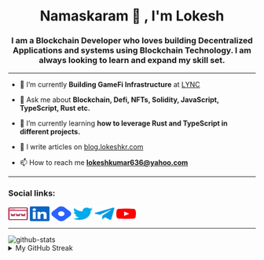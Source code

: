 <h1 align="center">Namaskaram 🙏 , I'm Lokesh</h1>
<h3 align="center">I am a Blockchain Developer who loves building Decentralized Applications and systems using Blockchain Technology. I am always looking to learn and expand my skill set.</h3>
<hr/>

- 🔭 I’m currently **Building GameFi Infrastructure** at [LYNC](https://www.lync.world/)

- 💬 Ask me about **Blockchain, Defi, NFTs, Solidity, JavaScript, TypeScript, Rust etc.**

- 🌱 I’m currently learning **how to leverage Rust and TypeScript in different projects.**

- 📝 I write articles on [blog.lokeshkr.com](https://blog.lokeshkr.com)

- 📫 How to reach me **lokeshkumar636@yahoo.com**

<hr/>
<h3 align="left">Social links:</h3>
<p align="left">
<a href="https://lokeshkr.com" target="_blank"><img align="center" src="./assets/web.svg" alt="personal-website-link" height="30" width="40" /></a>
<a href="https://linkedin.com/in/lokesh-kumar-nalot-0baa691b9" target="_blank"><img align="center" src="./assets/linkedin.svg" alt="linkedin-link" height="30" width="40" /></a>
<a href="https://blog.lokeshkr.com" target="_blank"><img align="center" src="./assets/hashnode.svg" alt="blog-link" height="30" width="40" /></a>
<a href="https://twitter.com/lokeshtweets_" target="_blank"><img align="center" src="./assets/twitter.svg" alt="twitter-link" height="30" width="40" /></a>
<a href="https://t.me/lokesshk" target="_blank"><img align="center" src="./assets/telegram.svg" alt="telegram-link" height="30" width="40" /></a>
<a href="https://www.youtube.com/channel/UCVWq-83WQElIoIN6NGdCXLw" target="_blank"><img align="center" src="./assets/youtube.svg" alt="youtube-link" height="30" width="40" /></a>
</p>
<hr/>
<!-- <table>
  <tr>
    <td><img style="object-fit: cover;" src="https://readme-stats-github-codetit4n.vercel.app/api?username=codetit4n&cc=0c1121&tc=fff" alt="github-stats"></td>
    <td><img style="object-fit: cover;" src="https://github-readme-streak-stats-codetit4n.vercel.app/?user=codeTIT4N&theme=buefy-dark" alt="github-streak"></td>
  </tr>
</table> -->
<img style="object-fit: cover;" src="https://readme-stats-github-codetit4n.vercel.app/api?username=codetit4n&cc=0c1121&tc=fff" alt="github-stats">
<details>
  <summary>My GitHub Streak</summary>
  <h3>GitHub Streak</h3>
  <img style="object-fit: cover;" src="https://github-readme-streak-stats-codetit4n.vercel.app/?user=codeTIT4N&theme=buefy-dark" alt="github-streak">
</details>
